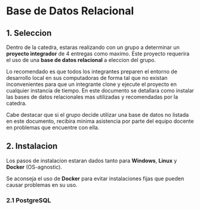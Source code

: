 # Base de Datos Relacional

## 1. Seleccion
Dentro de la catedra, estaras realizando con un grupo a determinar un **proyecto integrador** de 4 entregas como maximo. Este proyecto requerira el uso de una **base de datos relacional** a eleccion del grupo.

Lo recomendado es que todos los integrantes preparen el entorno de desarrollo local en sus computadoras de forma tal que no existan inconvenientes para que un integrante clone y ejecute el proyecto en cualquier instancia de tiempo. En este documento se detallara como instalar las bases de datos relacionales mas utilizadas y recomendadas por la catedra.

Cabe destacar que si el grupo decide utilizar una base de datos no listada en este documento, recibira minima asistencia por parte del equipo docente en problemas que encuentre con ella.

## 2. Instalacion
Los pasos de instalacion estaran dados tanto para **Windows**, **Linux** y **Docker** (OS-agnostic).

Se aconseja el uso de **Docker** para evitar instalaciones fijas que pueden causar problemas en su uso.

### 2.1 PostgreSQL
